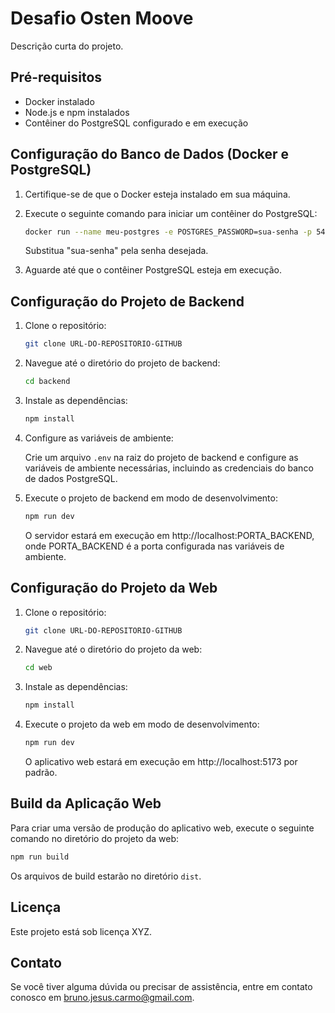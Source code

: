 # Desafio Osten Moove

Descrição curta do projeto.

## Pré-requisitos

- Docker instalado
- Node.js e npm instalados
- Contêiner do PostgreSQL configurado e em execução

## Configuração do Banco de Dados (Docker e PostgreSQL)

1. Certifique-se de que o Docker esteja instalado em sua máquina.

2. Execute o seguinte comando para iniciar um contêiner do PostgreSQL:

   ```bash
   docker run --name meu-postgres -e POSTGRES_PASSWORD=sua-senha -p 5432:5432 -d postgres
   ```

   Substitua "sua-senha" pela senha desejada.

3. Aguarde até que o contêiner PostgreSQL esteja em execução.

## Configuração do Projeto de Backend

1. Clone o repositório:

   ```bash
   git clone URL-DO-REPOSITORIO-GITHUB
   ```

2. Navegue até o diretório do projeto de backend:

   ```bash
   cd backend
   ```

3. Instale as dependências:

   ```bash
   npm install
   ```

4. Configure as variáveis de ambiente:

   Crie um arquivo `.env` na raiz do projeto de backend e configure as variáveis de ambiente necessárias, incluindo as credenciais do banco de dados PostgreSQL.

5. Execute o projeto de backend em modo de desenvolvimento:

   ```bash
   npm run dev
   ```

   O servidor estará em execução em http://localhost:PORTA_BACKEND, onde PORTA_BACKEND é a porta configurada nas variáveis de ambiente.

## Configuração do Projeto da Web

1. Clone o repositório:

   ```bash
   git clone URL-DO-REPOSITORIO-GITHUB
   ```

2. Navegue até o diretório do projeto da web:

   ```bash
   cd web
   ```

3. Instale as dependências:

   ```bash
   npm install
   ```

4. Execute o projeto da web em modo de desenvolvimento:

   ```bash
   npm run dev
   ```

   O aplicativo web estará em execução em http://localhost:5173 por padrão.

## Build da Aplicação Web

Para criar uma versão de produção do aplicativo web, execute o seguinte comando no diretório do projeto da web:

```bash
npm run build
```

Os arquivos de build estarão no diretório `dist`.

## Licença

Este projeto está sob licença XYZ.

## Contato

Se você tiver alguma dúvida ou precisar de assistência, entre em contato conosco em bruno.jesus.carmo@gmail.com.
